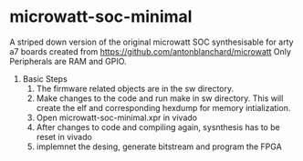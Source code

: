 # microwatt-soc-minimal
A striped down version of the original microwatt SOC synthesisable for arty a7 boards created from https://github.com/antonblanchard/microwatt
Only Peripherals are RAM and GPIO.

1. Basic Steps
	1. The firmware related objects are in the sw directory.
	2. Make changes to the code and run make in sw directory. This will create the elf and corresponding hexdump for memory intialization.
	3. Open microwatt-soc-minimal.xpr in vivado
	4. After changes to code and compiling again, sysnthesis has to be reset in vivado
	5. implemnet the desing, generate bitstream and program the FPGA
